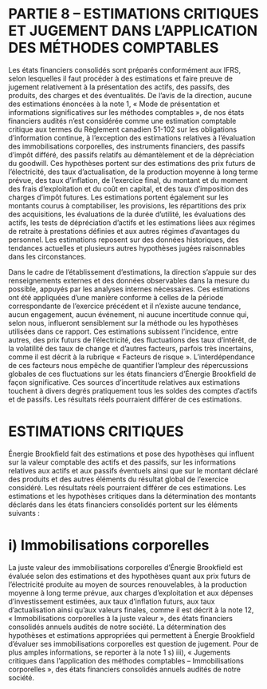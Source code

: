 # PARTIE 8 – ESTIMATIONS CRITIQUES ET JUGEMENT DANS L’APPLICATION DES MÉTHODES COMPTABLES  

Les états financiers consolidés sont préparés conformément aux IFRS, selon lesquelles il faut procéder à des estimations et faire preuve de jugement relativement à la présentation des actifs, des passifs, des produits, des charges et des éventualités. De l’avis de la direction, aucune des estimations énoncées à la note 1, « Mode de présentation et informations significatives sur les méthodes comptables », de nos états financiers audités n’est considérée comme une estimation comptable critique aux termes du Règlement canadien 51-102 sur les obligations d’information continue, à l’exception des estimations relatives à l’évaluation des immobilisations corporelles, des instruments financiers, des passifs d’impôt différé, des passifs relatifs au démantèlement et de la dépréciation du goodwill. Ces hypothèses portent sur des estimations des prix futurs de l’électricité, des taux d’actualisation, de la production moyenne à long terme prévue, des taux d’inflation, de l’exercice final, du montant et du moment des frais d’exploitation et du coût en capital, et des taux d’imposition des charges d’impôt futures. Les estimations portent également sur les montants courus à comptabiliser, les provisions, les répartitions des prix des acquisitions, les évaluations de la durée d’utilité, les évaluations des actifs, les tests de dépréciation d’actifs et les estimations liées aux régimes de retraite à prestations définies et aux autres régimes d’avantages du personnel. Les estimations reposent sur des données historiques, des tendances actuelles et plusieurs autres hypothèses jugées raisonnables dans les circonstances.  

Dans le cadre de l’établissement d’estimations, la direction s’appuie sur des renseignements externes et des données observables dans la mesure du possible, appuyés par les analyses internes nécessaires. Ces estimations ont été appliquées d’une manière conforme à celles de la période correspondante de l’exercice précédent et il n’existe aucune tendance, aucun engagement, aucun événement, ni aucune incertitude connue qui, selon nous, influeront sensiblement sur la méthode ou les hypothèses utilisées dans ce rapport. Ces estimations subissent l’incidence, entre autres, des prix futurs de l’électricité, des fluctuations des taux d’intérêt, de la volatilité des taux de change et d’autres facteurs, parfois très incertains, comme il est décrit à la rubrique « Facteurs de risque ». L’interdépendance de ces facteurs nous empêche de quantifier l’ampleur des répercussions globales de ces fluctuations sur les états financiers d’Énergie Brookfield de façon significative. Ces sources d’incertitude relatives aux estimations touchent à divers degrés pratiquement tous les soldes des comptes d’actifs et de passifs. Les résultats réels pourraient différer de ces estimations.  

# ESTIMATIONS CRITIQUES  

Énergie Brookfield fait des estimations et pose des hypothèses qui influent sur la valeur comptable des actifs et des passifs, sur les informations relatives aux actifs et aux passifs éventuels ainsi que sur le montant déclaré des produits et des autres éléments du résultat global de l’exercice considéré. Les résultats réels pourraient différer de ces estimations. Les estimations et les hypothèses critiques dans la détermination des montants déclarés dans les états financiers consolidés portent sur les éléments suivants :  

# i) Immobilisations corporelles  

La juste valeur des immobilisations corporelles d’Énergie Brookfield est évaluée selon des estimations et des hypothèses quant aux prix futurs de l’électricité produite au moyen de sources renouvelables, à la production moyenne à long terme prévue, aux charges d’exploitation et aux dépenses d’investissement estimées, aux taux d’inflation futurs, aux taux d’actualisation ainsi qu’aux valeurs finales, comme il est décrit à la note 12, « Immobilisations corporelles à la juste valeur », des états financiers consolidés annuels audités de notre société. La détermination des hypothèses et estimations appropriées qui permettent à Énergie Brookfield d’évaluer ses immobilisations corporelles est question de jugement. Pour de plus amples informations, se reporter à la note 1 s) iii), « Jugements critiques dans l’application des méthodes comptables – Immobilisations corporelles », des états financiers consolidés annuels audités de notre société.  